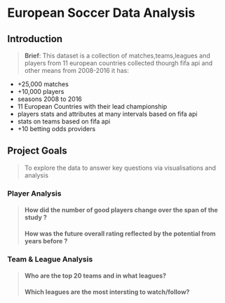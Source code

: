 # European Soccer Data Analysis
<a id='intro'></a>
## Introduction

> **Brief**: This dataset is a collection of matches,teams,leagues and players from 11 european countries collected thourgh fifa api and other means from 2008-2016 it has:
- +25,000 matches 
- +10,000 players
- seasons 2008 to 2016
- 11 European Countries with their lead championship
- players stats and attributes at many intervals based on fifa api
- stats on teams based on fifa api
- +10 betting odds providers

## Project Goals
> To explore the data to answer key questions via visualisations and analysis 
### Player Analysis

> ####  How did the number of good players change over the span of the study ?
> ####  How was the future overall rating reflected by the potential from years before ?

### Team & League Analysis
> #### Who are the top 20 teams and in what leagues?
> #### Which leagues are the most intersting to watch/follow?
